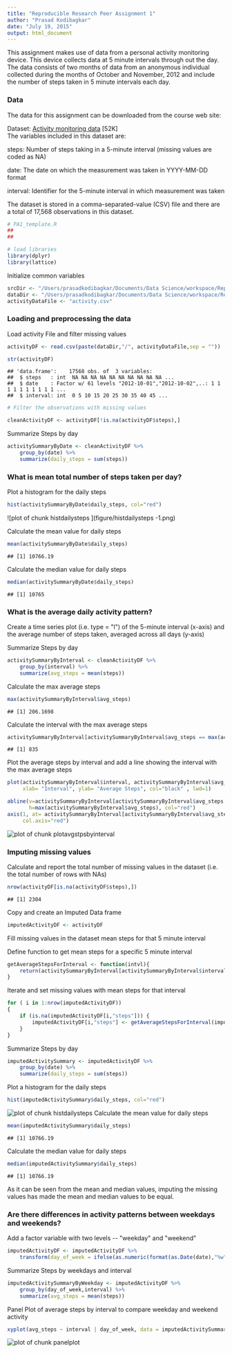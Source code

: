 ```yaml
---
title: "Reproducible Research Peer Assignment 1"
author: "Prasad Kodibagkar"
date: "July 19, 2015"
output: html_document
---
```


This assignment makes use of data from a personal activity monitoring device. This device collects data at 5 minute intervals through out the day. The data consists of two months of data from an anonymous individual collected during the months of October and November, 2012 and include the number of steps taken in 5 minute intervals each day.

### Data

The data for this assignment can be downloaded from the course web site:

Dataset: [Activity monitoring data](https://d396qusza40orc.cloudfront.net/repdata%2Fdata%2Factivity.zip) [52K]  
The variables included in this dataset are:  
  
steps: Number of steps taking in a 5-minute interval (missing values are coded as NA)
  
date: The date on which the measurement was taken in YYYY-MM-DD format
  
interval: Identifier for the 5-minute interval in which measurement was taken
  
The dataset is stored in a comma-separated-value (CSV) file and there are a total of 17,568 observations in this dataset.


```r
# PA1_template.R
##
## 

# load libraries
library(dplyr)
library(lattice)
```

Initialize common variables

```r
srcDir <- "/Users/prasadkodibagkar/Documents/Data Science/workspace/RepData_PeerAssessment1"
dataDir <- "/Users/prasadkodibagkar/Documents/Data Science/workspace/RepData_PeerAssessment1"
activityDataFile <- "activity.csv"
```

### Loading and preprocessing the data
Load activity File and filter missing values

```r
activityDF <- read.csv(paste(dataDir,"/", activityDataFile,sep = ""))

str(activityDF)
```

```
## 'data.frame':	17568 obs. of  3 variables:
##  $ steps   : int  NA NA NA NA NA NA NA NA NA NA ...
##  $ date    : Factor w/ 61 levels "2012-10-01","2012-10-02",..: 1 1 1 1 1 1 1 1 1 1 ...
##  $ interval: int  0 5 10 15 20 25 30 35 40 45 ...
```

```r
# Filter the observations with missing values

cleanActivityDF <- activityDF[!is.na(activityDF$steps),]
```

Summarize Steps by day

```r
activitySummaryByDate <- cleanActivityDF %>%
    group_by(date) %>%
    summarize(daily_steps = sum(steps))
```

### What is mean total number of steps taken per day?
Plot a histogram for the daily steps  

```r
hist(activitySummaryByDate$daily_steps, col="red")
```

![plot of chunk histdailysteps ](figure/histdailysteps -1.png) 

Calculate the mean value for daily steps

```r
mean(activitySummaryByDate$daily_steps)
```

```
## [1] 10766.19
```
Calculate the median value for daily steps

```r
median(activitySummaryByDate$daily_steps)
```

```
## [1] 10765
```

### What is the average daily activity pattern?

Create a time series plot (i.e. type = "l") of the 5-minute interval (x-axis) and the average number of steps taken, 
averaged across all days (y-axis)

Summarize Steps by day

```r
activitySummaryByInterval <- cleanActivityDF %>%
    group_by(interval) %>%
    summarize(avg_steps = mean(steps))
```

Calculate the max average steps

```r
max(activitySummaryByInterval$avg_steps)
```

```
## [1] 206.1698
```
Calculate the interval with the max average steps

```r
activitySummaryByInterval[activitySummaryByInterval$avg_steps == max(activitySummaryByInterval$avg_steps),]$interval
```

```
## [1] 835
```
Plot the average steps by interval and add a line showing the interval with the max average steps

```r
plot(activitySummaryByInterval$interval, activitySummaryByInterval$avg_steps,type="l", 
     xlab= "Interval", ylab= "Average Steps", col="black" , lwd=1)

abline(v=activitySummaryByInterval[activitySummaryByInterval$avg_steps == max(activitySummaryByInterval$avg_steps),]$interval, 
       h=max(activitySummaryByInterval$avg_steps), col="red")
axis(1, at= activitySummaryByInterval[activitySummaryByInterval$avg_steps == max(activitySummaryByInterval$avg_steps),]$interval,
     col.axis="red")
```

![plot of chunk plotavgstpsbyinterval](figure/plotavgstpsbyinterval-1.png) 
### Imputing missing values

Calculate and report the total number of missing values in the dataset (i.e. the total number of rows with NAs)

```r
nrow(activityDF[is.na(activityDF$steps),])
```

```
## [1] 2304
```

Copy and create an Imputed Data frame

```r
imputedActivityDF <- activityDF
```
Fill missing values in the dataset mean steps for that 5 minute interval 

Define function to get mean steps for a specific 5 minute interval

```r
getAverageStepsForInterval <- function(intvl){
    return(activitySummaryByInterval[activitySummaryByInterval$interval==intvl,][["avg_steps"]])
}
```
Iterate and set missing values with mean steps for that interval

```r
for ( i in 1:nrow(imputedActivityDF))
{
    if (is.na(imputedActivityDF[i,"steps"])) {
        imputedActivityDF[i,"steps"] <- getAverageStepsForInterval(imputedActivityDF[i,"interval"])
    }
}
```
Summarize Steps by day

```r
imputedActivitySummary <- imputedActivityDF %>%
    group_by(date) %>%
    summarize(daily_steps = sum(steps))
```
Plot a histogram for the daily steps

```r
hist(imputedActivitySummary$daily_steps, col="red")
```

![plot of chunk histdailysteps](figure/histdailysteps-1.png) 
Calculate the mean value for daily steps

```r
mean(imputedActivitySummary$daily_steps)
```

```
## [1] 10766.19
```
Calculate the median value for daily steps

```r
median(imputedActivitySummary$daily_steps)
```

```
## [1] 10766.19
```
As it can be seen from the mean and median values, imputing the missing values has made the mean and median values to be equal.

### Are there differences in activity patterns between weekdays and weekends?

Add a factor variable with two levels -- "weekday" and "weekend"

```r
imputedActivityDF <- imputedActivityDF %>%
    transform(day_of_week = ifelse(as.numeric(format(as.Date(date),"%w")) <=5 ,"weekday","weekend"))
```
Summarize Steps by weekdays and interval

```r
imputedActivitySummaryByWeekday <- imputedActivityDF %>%
    group_by(day_of_week,interval) %>%
    summarize(avg_steps = mean(steps))
```
Panel Plot of average steps by interval to compare weekday and weekend activity

```r
xyplot(avg_steps ~ interval | day_of_week, data = imputedActivitySummaryByWeekday,layout = c(1, 2),type="l") ## Plot with 2 panels
```

![plot of chunk panelplot](figure/panelplot-1.png) 
